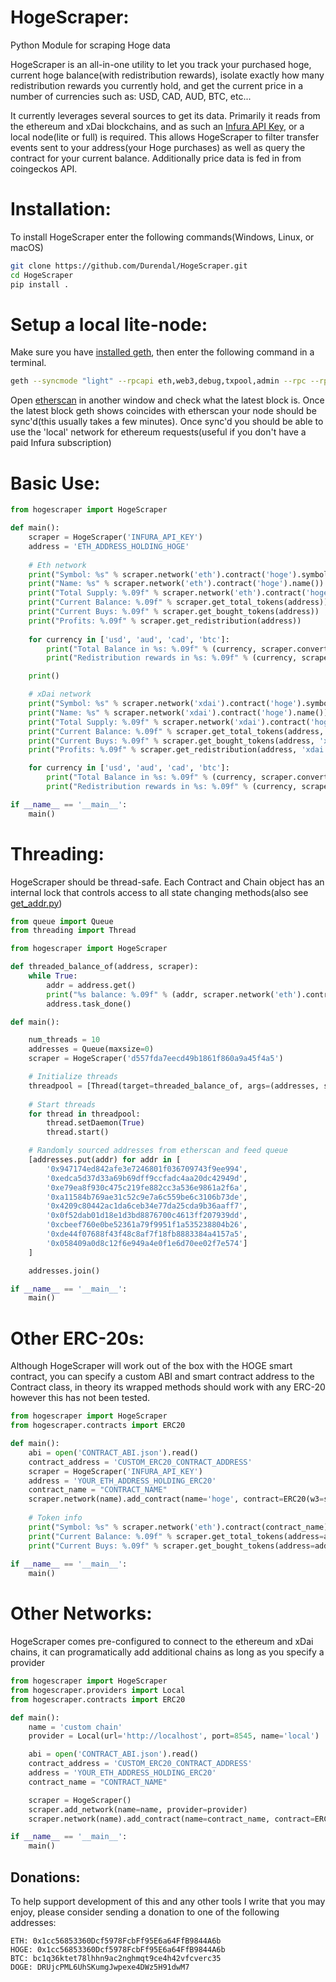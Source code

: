 # HogeScraper:
Python Module for scraping Hoge data

HogeScraper is an all-in-one utility to let you track your purchased hoge, current hoge balance(with redistribution rewards), isolate exactly how many redistribution rewards you currently hold, and get the current price in a number of currencies such as: USD, CAD, AUD, BTC, etc...

It currently leverages several sources to get its data. Primarily it reads from the ethereum and xDai blockchains, and as such an [Infura API Key](https://infura.io/), or a local node(lite or full) is required. This allows HogeScraper to filter transfer events sent to your address(your Hoge purchases) as well as query the contract for your current balance. Additionally price data is fed in from coingeckos API.

# Installation:
To install HogeScraper enter the following commands(Windows, Linux, or macOS)
```bash
git clone https://github.com/Durendal/HogeScraper.git
cd HogeScraper
pip install .
```

# Setup a local lite-node:
Make sure you have [installed geth](https://geth.ethereum.org/docs/install-and-build/installing-geth), then enter the following command in a terminal. 
```bash
geth --syncmode "light" --rpcapi eth,web3,debug,txpool,admin --rpc --rpcport=8545
```
Open [etherscan](https://www.etherscan.io) in another window and check what the latest block is. Once the latest block geth shows coincides with etherscan your node should be sync'd(this usually takes a few minutes). Once sync'd you should be able to use the 'local' network for ethereum requests(useful if you don't have a paid Infura subscription)

# Basic Use:

```python
from hogescraper import HogeScraper

def main():
	scraper = HogeScraper('INFURA_API_KEY')
	address = 'ETH_ADDRESS_HOLDING_HOGE'
	
	# Eth network
	print("Symbol: %s" % scraper.network('eth').contract('hoge').symbol())
	print("Name: %s" % scraper.network('eth').contract('hoge').name())
	print("Total Supply: %.09f" % scraper.network('eth').contract('hoge').total_supply())
	print("Current Balance: %.09f" % scraper.get_total_tokens(address))
	print("Current Buys: %.09f" % scraper.get_bought_tokens(address))
	print("Profits: %.09f" % scraper.get_redistribution(address))
	
	for currency in ['usd', 'aud', 'cad', 'btc']:
		print("Total Balance in %s: %.09f" % (currency, scraper.convert_total_balance(currency=currency, address=address)))
		print("Redistribution rewards in %s: %.09f" % (currency, scraper.convert_redistribution(currency=currency, address=address)))

	print()

	# xDai network
	print("Symbol: %s" % scraper.network('xdai').contract('hoge').symbol())
	print("Name: %s" % scraper.network('xdai').contract('hoge').name())
	print("Total Supply: %.09f" % scraper.network('xdai').contract('hoge').total_supply())
	print("Current Balance: %.09f" % scraper.get_total_tokens(address, 'xdai'))
	print("Current Buys: %.09f" % scraper.get_bought_tokens(address, 'xdai'))
	print("Profits: %.09f" % scraper.get_redistribution(address, 'xdai'))

	for currency in ['usd', 'aud', 'cad', 'btc']:
		print("Total Balance in %s: %.09f" % (currency, scraper.convert_total_balance(currency=currency, address=address, network="xdai")))
		print("Redistribution rewards in %s: %.09f" % (currency, scraper.convert_redistribution(currency=currency, address=address, network="xdai")))

if __name__ == '__main__':
	main()
```

# Threading:
HogeScraper should be thread-safe. Each Contract and Chain object has an internal lock that controls access to all state changing methods(also see [get_addr.py](https://github.com/Durendal/HogeScraper/blob/main/get_addrs.py))
```python
from queue import Queue
from threading import Thread

from hogescraper import HogeScraper

def threaded_balance_of(address, scraper):
	while True:
		addr = address.get()
		print("%s balance: %.09f" % (addr, scraper.network('eth').contract('hoge').balance_of(addr)))
		address.task_done()

def main():

	num_threads = 10
	addresses = Queue(maxsize=0)
	scraper = HogeScraper('d557fda7eecd49b1861f860a9a45f4a5')

	# Initialize threads
	threadpool = [Thread(target=threaded_balance_of, args=(addresses, scraper)) for i in range(num_threads)]
	
	# Start threads
	for thread in threadpool:
		thread.setDaemon(True)
		thread.start()

	# Randomly sourced addresses from etherscan and feed queue
	[addresses.put(addr) for addr in [
		'0x947174ed842afe3e7246801f036709743f9ee994',
		'0xedca5d37d33a69b69dff9ccfadc4aa20dc42949d',
		'0xe79ea8f930c475c219fe882cc3a536e9861a2f6a',
		'0xa11584b769ae31c52c9e7a6c559be6c3106b73de',
		'0x4209c80442ac1da6ceb34e77da25cda9b36aaff7',
		'0x0f52dab01d18e1d3bd8876700c4613ff207939dd',
		'0xcbeef760e0be52361a79f9951f1a535238804b26',
		'0xde44f07688f43f48c8af7f18fb8883384a4157a5',
		'0x058409a0d8c12f6e949a4e0f1e6d70ee02f7e574']
	]

	addresses.join()

if __name__ == '__main__':
	main()
```

# Other ERC-20s:
Although HogeScraper will work out of the box with the HOGE smart contract, you can specify a custom ABI and smart contract address to the Contract class, in theory its wrapped methods should work with any ERC-20 however this has not been tested.
```python
from hogescraper import HogeScraper
from hogescraper.contracts import ERC20

def main():
	abi = open('CONTRACT_ABI.json').read()
	contract_address = 'CUSTOM_ERC20_CONTRACT_ADDRESS'
	scraper = HogeScraper('INFURA_API_KEY')
	address = 'YOUR_ETH_ADDRESS_HOLDING_ERC20'
	contract_name = "CONTRACT_NAME"
	scraper.network(name).add_contract(name='hoge', contract=ERC20(w3=scraper.network('eth').w3(), abi=abi, address=contract_address))	
		
	# Token info
	print("Symbol: %s" % scraper.network('eth').contract(contract_name).symbol())
	print("Current Balance: %.09f" % scraper.get_total_tokens(address=address, network='eth', contract=contract_name))
	print("Current Buys: %.09f" % scraper.get_bought_tokens(address=address, network='eth', contract=contract_name))
		
if __name__ == '__main__':
	main()
```

# Other Networks:
HogeScraper comes pre-configured to connect to the ethereum and xDai chains, it can programatically add additional chains as long as you specify a provider
```python
from hogescraper import HogeScraper
from hogescraper.providers import Local
from hogescraper.contracts import ERC20

def main():
	name = 'custom chain'
	provider = Local(url='http://localhost', port=8545, name='local')

	abi = open('CONTRACT_ABI.json').read()
	contract_address = 'CUSTOM_ERC20_CONTRACT_ADDRESS'
	address = 'YOUR_ETH_ADDRESS_HOLDING_ERC20'
	contract_name = "CONTRACT_NAME"

	scraper = HogeScraper()
	scraper.add_network(name=name, provider=provider)
	scraper.network(name).add_contract(name=contract_name, contract=ERC20(w3=scraper.network('eth').w3(), abi=abi, address=contract_address))	

if __name__ == '__main__':
	main()
```

## Donations:
To help support development of this and any other tools I write that you may enjoy, please consider sending a donation to one of the following addresses:

    ETH: 0x1cc56853360Dcf5978FcbFf95E6a64FfB9844A6b
    HOGE: 0x1cc56853360Dcf5978FcbFf95E6a64FfB9844A6b
    BTC: bc1q36ktet78lhhn9ac2nghmqt9ce4h42vfcverc35
    DOGE: DRUjcPML6UhSKumgJwpexe4DWz5H91dwM7  